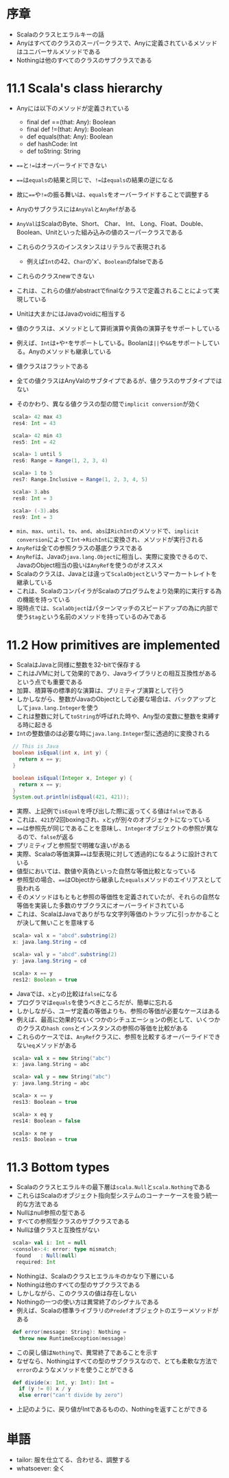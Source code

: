 # 序章

- Scalaのクラスヒエラルキーの話
- Anyはすべてのクラスのスーパークラスで、Anyに定義されているメソッドはユニバーサルメソッドである
- Nothingは他のすべてのクラスのサブクラスである

# 11.1 Scala's class hierarchy

- Anyには以下のメソッドが定義されている
  - final def ==(that: Any): Boolean
  - final def !=(that: Any): Boolean
  - def equals(that: Any): Boolean
  - def hashCode: Int
  - def toString: String

- `==`と`!=`はオーバーライドできない
- `==`は`equals`の結果と同じで、`!=`は`equals`の結果の逆になる
- 故に`==`や`!=`の振る舞いは、`equals`をオーバーライドすることで調整する
- Anyのサブクラスには`AnyVal`と`AnyRef`がある
- `AnyVal`はScalaのByte、Short、 Char、 Int、 Long、Float、Double、Boolean、Unitといった組み込みの値のスーパークラスである
- これらのクラスのインスタンスはリテラルで表現される
  - 例えば`Int`の42、`Char`の'x'、`Boolean`のfalseである
- これらのクラスnewできない
- これは、これらの値がabstractでfinalなクラスで定義されることによって実現している
- Unitは大まかにはJavaのvoidに相当する
- 値のクラスは、メソッドとして算術演算や真偽の演算子をサポートしている
- 例えば、`Int`は`+`や`*`をサポートしている。Boolanは`||`や`&&`をサポートしている。Anyのメソッドも継承している
- 値クラスはフラットである
- 全ての値クラスはAnyValのサブタイプであるが、値クラスのサブタイプではない
- そのかわり、異なる値クラスの型の間で`implicit conversion`が効く

```scala
  scala> 42 max 43
  res4: Int = 43

  scala> 42 min 43
  res5: Int = 42

  scala> 1 until 5
  res6: Range = Range(1, 2, 3, 4)

  scala> 1 to 5
  res7: Range.Inclusive = Range(1, 2, 3, 4, 5)

  scala> 3.abs
  res8: Int = 3

  scala> (-3).abs
  res9: Int = 3
```

- `min`、`max`、`until`、`to`、`and`、`abs`は`RichInt`のメソッドで、`implicit conversion`によって`Int`->`RichInt`に変換され、メソッドが実行される
- `AnyRef`は全ての参照クラスの基底クラスである
- `AnyRef`は、Javaの`java.lang.Object`に相当し、実際に変換できるので、JavaのObject相当の扱いは`AnyRef`を使うのがオススメ
- Scalaのクラスは、Javaとは違って`ScalaObject`というマーカートレイトを継承している
- これは、ScalaのコンパイラがScalaのプログラムをより効果的に実行する為の機能を持っている
- 現時点では、`ScalaObject`はパターンマッチのスピードアップの為に内部で使う`$tag`という名前のメソッドを持っているのみである

# 11.2 How primitives are implemented

- ScalaはJavaと同様に整数を32-bitで保存する
- これはJVMに対して効果的であり、Javaライブラリとの相互互換性があるという点でも重要である
- 加算、積算等の標準的な演算は、プリミティブ演算として行う
- しかしながら、整数がJavaのObjectとして必要な場合は、バックアップとして`java.lang.Integer`を使う
- これは整数に対して`toString`が呼ばれた時や、Any型の変数に整数を束縛する時に起きる
- `Int`の整数値のは必要な時に`java.lang.Integer`型に透過的に変換される

```java
  // This is Java
  boolean isEqual(int x, int y) {
    return x == y;
  }

  boolean isEqual(Integer x, Integer y) {
    return x == y;
  }
  System.out.println(isEqual(421, 421));
```

- 実際、上記例で`isEqual`を呼び出した際に返ってくる値は`false`である
- これは、`421`が2回boxingされ、`x`と`y`が別々のオブジェクトになっている
- `==`は参照先が同じであることを意味し、`Integer`オブジェクトの参照が異なるので、`false`が返る
- プリミティブと参照型で明確な違いがある
- 実際、Scalaの等価演算`==`は型表現に対して透過的になるように設計されている
- 値型においては、数値や真偽といった自然な等価比較となっている
- 参照型の場合、`==`はObjectから継承した`equals`メソッドのエイリアスとして扱われる
- そのメソッドはもともと参照の等価性を定義されていたが、それらの自然な等価を実装した多数のサブクラスにオーバーライドされている
- これは、ScalaはJavaでありがちな文字列等価のトラップに引っかかることが決して無いことを意味する

```java
  scala> val x = "abcd".substring(2)
  x: java.lang.String = cd

  scala> val y = "abcd".substring(2)
  y: java.lang.String = cd

  scala> x == y
  res12: Boolean = true
```

- Javaでは、`x`と`y`の比較は`false`になる
- プログラマは`equals`を使うべきところだが、簡単に忘れる
- しかしながら、ユーザ定義の等価よりも、参照の等価が必要なケースはある
- 例えば、最高に効果的ないくつかのシチュエーションの例として、いくつかのクラスの`hash cons`とインスタンスの参照の等価を比較がある
- これらのケースでは、`AnyRef`クラスに、参照を比較するオーバーライドできない`eq`メソッドがある

```scala
  scala> val x = new String("abc")
  x: java.lang.String = abc

  scala> val y = new String("abc")
  y: java.lang.String = abc

  scala> x == y
  res13: Boolean = true

  scala> x eq y
  res14: Boolean = false

  scala> x ne y
  res15: Boolean = true
```

# 11.3 Bottom types

- Scalaのクラスヒエラルキの最下層は`scala.Null`と`scala.Nothing`である
- これらはScalaのオブジェクト指向型システムのコーナーケースを扱う統一的な方法である
- Nullはnull参照の型である
- すべての参照型クラスのサブクラスである
- Nullは値クラスと互換性がない

```scala
  scala> val i: Int = null
  <console>:4: error: type mismatch;
   found   : Null(null)
   required: Int
```

- Nothingは、Scalaのクラスヒエラルキのかなり下層にいる
- Nothingは他のすべての型のサブクラスである
- しかしながら、このクラスの値は存在しない
- Nothingの一つの使い方は異常終了のシグナルである
- 例えば、Scalaの標準ライブラリの`Predef`オブジェクトのエラーメソッドがある

```scala
  def error(message: String): Nothing =
    throw new RuntimeException(message)
```

- この戻し値は`Nothing`で、異常終了であることを示す
- なぜなら、Nothingはすべての型のサブクラスなので、とても柔軟な方法で`error`のようなメソッドを使うことができる

```scala
  def divide(x: Int, y: Int): Int =
    if (y != 0) x / y
    else error("can't divide by zero")
```

- 上記のように、戻り値がIntであるものの、Nothingを返すことができる

# 単語

- tailor: 服を仕立てる、合わせる、調整する
- whatsoever: 全く